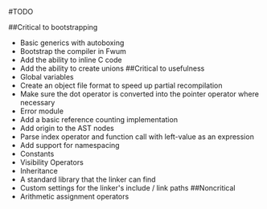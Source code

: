 #TODO

##Critical to bootstrapping
- Basic generics with autoboxing
- Bootstrap the compiler in Fwum
- Add the ability to inline C code
- Add the ability to create unions
##Critical to usefulness
- Global variables
- Create an object file format to speed up partial recompilation
- Make sure the dot operator is converted into the pointer operator where necessary
- Error module
- Add a basic reference counting implementation
- Add origin to the AST nodes
- Parse index operator and function call with left-value as an expression
- Add support for namespacing
- Constants
- Visibility Operators
- Inheritance
- A standard library that the linker can find
- Custom settings for the linker's include / link paths
##Noncritical
- Arithmetic assignment operators
